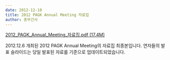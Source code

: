 ```yaml
---
date: 2012-12-10
title: 2012 PAGK Annual Meeting 자료집
author: 총무간사 
---
```

  
[2012_PAGK_Annual_Meeting_자료집.pdf (17.4M)](/2012_PAGK_Annual_Meeting.pdf)

2012.12.6 개최된 2012 PAGK Annual Meeting의 자료집 최종본입니다. 연자들의 발표 슬라이드는 당일 발표된 자료를 기준으로 업데이트되었습니다.
